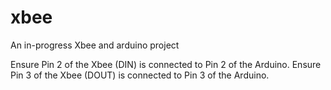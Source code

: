 # xbee
An in-progress Xbee and arduino project

Ensure Pin 2 of the Xbee (DIN) is connected to Pin 2 of the Arduino. 
Ensure Pin 3 of the Xbee (DOUT) is connected to Pin 3 of the Arduino. 
